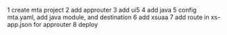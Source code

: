 

1 create mta project
2 add approuter
3 add ui5
4 add java
5 config mta.yaml, add java module, and destination
6 add xsuaa
7 add route in xs-app.json for approuter
8 deploy
